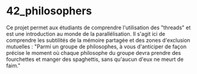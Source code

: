 # 42_philosophers

Ce projet permet aux étudiants de comprendre l'utilisation des "threads" et est une introduction au monde de la parallélisation. Il s'agit ici de comprendre les subtilités de la mémoire partagée et des zones d'exclusion mutuelles : "Parmi un groupe de philosophes, à vous d'anticiper de façon précise le moment où chaque philosophe du groupe devra prendre des fourchettes et manger des spaghettis, sans qu'aucun d'eux ne meurt de faim."
